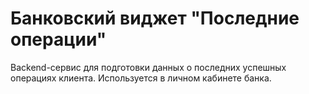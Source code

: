 # Банковский виджет "Последние операции"  

Backend-сервис для подготовки данных о последних успешных операциях клиента. Используется в личном кабинете банка.  